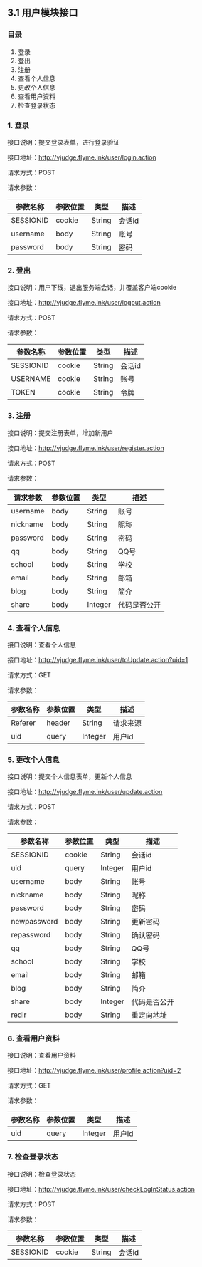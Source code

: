 ## 3.1 用户模块接口

### 目录

1. 登录
2. 登出
3. 注册
4. 查看个人信息
5. 更改个人信息
6. 查看用户资料
7. 检查登录状态



### 1. 登录

接口说明：提交登录表单，进行登录验证

接口地址：http://vjudge.flyme.ink/user/login.action

请求方式：POST

请求参数：

| 参数名称  | 参数位置 | 类型   | 描述   |
| --------- | -------- | ------ | ------ |
| SESSIONID | cookie   | String | 会话id |
| username  | body     | String | 账号   |
| password  | body     | String | 密码   |





### 2. 登出

接口说明：用户下线，退出服务端会话，并覆盖客户端cookie

接口地址：http://vjudge.flyme.ink/user/logout.action

请求方式：POST

请求参数：

| 参数名称  | 参数位置 | 类型   | 描述   |
| --------- | -------- | ------ | ------ |
| SESSIONID | cookie   | String | 会话id |
| USERNAME  | cookie   | String | 账号   |
| TOKEN     | cookie   | String | 令牌   |



### 3. 注册

接口说明：提交注册表单，增加新用户

接口地址：http://vjudge.flyme.ink/user/register.action

请求方式：POST

请求参数：

| 请求参数 | 参数位置 | 类型    | 描述         |
| -------- | -------- | ------- | ------------ |
| username | body     | String  | 账号         |
| nickname | body     | String  | 昵称         |
| password | body     | String  | 密码         |
| qq       | body     | String  | QQ号         |
| school   | body     | String  | 学校         |
| email    | body     | String  | 邮箱         |
| blog     | body     | String  | 简介         |
| share    | body     | Integer | 代码是否公开 |



### 4. 查看个人信息

接口说明：查看个人信息

接口地址：http://vjudge.flyme.ink/user/toUpdate.action?uid=1

请求方式：GET

请求参数：

| 参数名称 | 参数位置 | 类型    | 描述     |
| -------- | -------- | ------- | -------- |
| Referer  | header   | String  | 请求来源 |
| uid      | query    | Integer | 用户id   |



### 5. 更改个人信息

接口说明：提交个人信息表单，更新个人信息

接口地址：http://vjudge.flyme.ink/user/update.action

请求方式：POST

请求参数：

| 参数名称    | 参数位置 | 类型    | 描述         |
| ----------- | -------- | ------- | ------------ |
| SESSIONID   | cookie   | String  | 会话id       |
| uid         | query    | Integer | 用户id       |
| username    | body     | String  | 账号         |
| nickname    | body     | String  | 昵称         |
| password    | body     | String  | 密码         |
| newpassword | body     | String  | 更新密码     |
| repassword  | body     | String  | 确认密码     |
| qq          | body     | String  | QQ号         |
| school      | body     | String  | 学校         |
| email       | body     | String  | 邮箱         |
| blog        | body     | String  | 简介         |
| share       | body     | Integer | 代码是否公开 |
| redir       | body     | String  | 重定向地址   |



### 6. 查看用户资料

接口说明：查看用户资料

接口地址：http://vjudge.flyme.ink/user/profile.action?uid=2

请求方式：GET

请求参数：

| 参数名称 | 参数位置 | 类型    | 描述   |
| -------- | -------- | ------- | ------ |
| uid      | query    | Integer | 用户id |



### 7. 检查登录状态

接口说明：检查登录状态

接口地址：http://vjudge.flyme.ink/user/checkLogInStatus.action

请求方式：POST

请求参数：

| 参数名称  | 参数位置 | 类型   | 描述   |
| --------- | -------- | ------ | ------ |
| SESSIONID | cookie   | String | 会话id |
